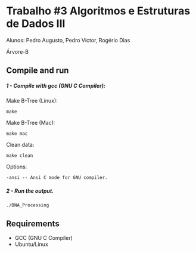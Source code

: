 Trabalho #3 Algoritmos e Estruturas de Dados III
================================================
Alunos: Pedro Augusto, Pedro Victor, Rogério Dias

Árvore-B




Compile and run
---------------

##### 1 - Compile with gcc (GNU C Compiler):

Make B-Tree (Linux):

    make

Make B-Tree (Mac):

    make mac

Clean data:

    make clean

Options:

    -ansi -- Ansi C mode for GNU compiler.


##### 2 - Run the output.

    ./DNA_Processing


Requirements
--------------

- GCC (GNU C Compiler)
- Ubuntu/Linux
